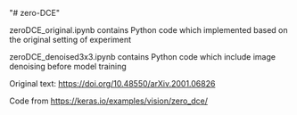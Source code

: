 "# zero-DCE" 

zeroDCE_original.ipynb contains Python code which implemented based on the original setting of experiment

zeroDCE_denoised3x3.ipynb contains Python code which include image denoising before model training

Original text: https://doi.org/10.48550/arXiv.2001.06826

Code from https://keras.io/examples/vision/zero_dce/
